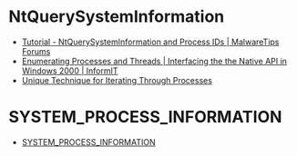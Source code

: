 # NtQuerySystemInformation

- [Tutorial - NtQuerySystemInformation and Process IDs | MalwareTips Forums](https://malwaretips.com/threads/ntquerysysteminformation-and-process-ids.76276/)
- [Enumerating Processes and Threads | Interfacing the the Native API in Windows 2000 | InformIT](http://www.informit.com/articles/article.aspx?p=22442&seqNum=5)
- [Unique Technique for Iterating Through Processes](http://jgrunzweig.github.io/posts/2014/12/unique-technique-for-iterating-through-processes/)

# SYSTEM_PROCESS_INFORMATION

- [SYSTEM_PROCESS_INFORMATION](https://www.geoffchappell.com/studies/windows/km/ntoskrnl/api/ex/sysinfo/process.htm)
